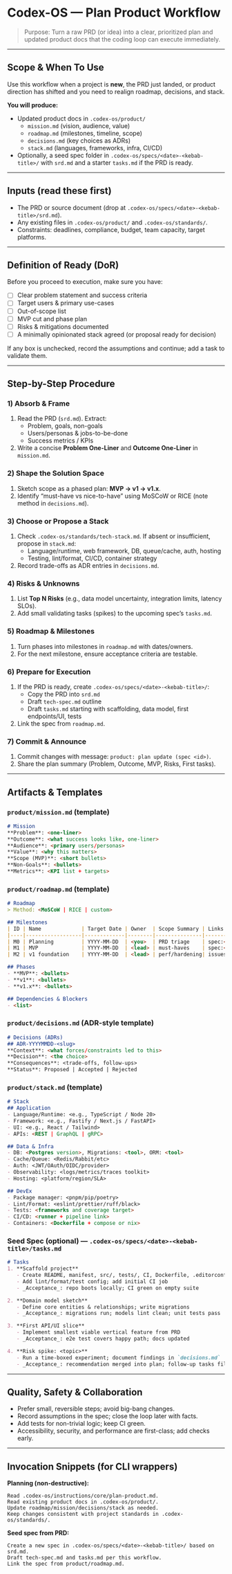# Codex-OS — Plan Product Workflow

> Purpose: Turn a raw PRD (or idea) into a clear, prioritized plan and updated product docs that the coding loop can execute immediately.

---

## Scope & When To Use
Use this workflow when a project is **new**, the PRD just landed, or product direction has shifted and you need to realign roadmap, decisions, and stack.

**You will produce:**
- Updated product docs in `.codex-os/product/`
  - `mission.md` (vision, audience, value)
  - `roadmap.md` (milestones, timeline, scope)
  - `decisions.md` (key choices as ADRs)
  - `stack.md` (languages, frameworks, infra, CI/CD)
- Optionally, a seed spec folder in `.codex-os/specs/<date>-<kebab-title>/` with `srd.md` and a starter `tasks.md` if the PRD is ready.

---

## Inputs (read these first)
- The PRD or source document (drop at `.codex-os/specs/<date>-<kebab-title>/srd.md`).
- Any existing files in `.codex-os/product/` and `.codex-os/standards/`.
- Constraints: deadlines, compliance, budget, team capacity, target platforms.

---

## Definition of Ready (DoR)
Before you proceed to execution, make sure you have:

- [ ] Clear problem statement and success criteria
- [ ] Target users & primary use-cases
- [ ] Out-of-scope list
- [ ] MVP cut and phase plan
- [ ] Risks & mitigations documented
- [ ] A minimally opinionated stack agreed (or proposal ready for decision)

If any box is unchecked, record the assumptions and continue; add a task to validate them.

---

## Step-by-Step Procedure

### 1) Absorb & Frame
1. Read the PRD (`srd.md`). Extract:
   - Problem, goals, non-goals
   - Users/personas & jobs-to-be-done
   - Success metrics / KPIs
2. Write a concise **Problem One-Liner** and **Outcome One-Liner** in `mission.md`.

### 2) Shape the Solution Space
1. Sketch scope as a phased plan: **MVP → v1 → v1.x**.
2. Identify “must-have vs nice-to-have” using MoSCoW or RICE (note method in `decisions.md`).

### 3) Choose or Propose a Stack
1. Check `.codex-os/standards/tech-stack.md`. If absent or insufficient, propose in `stack.md`:
   - Language/runtime, web framework, DB, queue/cache, auth, hosting
   - Testing, lint/format, CI/CD, container strategy
2. Record trade-offs as ADR entries in `decisions.md`.

### 4) Risks & Unknowns
1. List **Top N Risks** (e.g., data model uncertainty, integration limits, latency SLOs).
2. Add small validating tasks (spikes) to the upcoming spec’s `tasks.md`.

### 5) Roadmap & Milestones
1. Turn phases into milestones in `roadmap.md` with dates/owners.
2. For the next milestone, ensure acceptance criteria are testable.

### 6) Prepare for Execution
1. If the PRD is ready, create `.codex-os/specs/<date>-<kebab-title>/`:
   - Copy the PRD into `srd.md`
   - Draft `tech-spec.md` outline
   - Draft `tasks.md` starting with scaffolding, data model, first endpoints/UI, tests
2. Link the spec from `roadmap.md`.

### 7) Commit & Announce
1. Commit changes with message: `product: plan update (spec <id>)`.
2. Share the plan summary (Problem, Outcome, MVP, Risks, First tasks).

---

## Artifacts & Templates

### `product/mission.md` (template)
```md
# Mission
**Problem**: <one-liner>  
**Outcome**: <what success looks like, one-liner>  
**Audience**: <primary users/personas>  
**Value**: <why this matters>  
**Scope (MVP)**: <short bullets>  
**Non-Goals**: <bullets>  
**Metrics**: <KPI list + targets>
```

### `product/roadmap.md` (template)
```md
# Roadmap
> Method: <MoSCoW | RICE | custom>

## Milestones
| ID | Name             | Target Date | Owner  | Scope Summary | Links                  |
|----|------------------|-------------|--------|---------------|------------------------|
| M0 | Planning         | YYYY-MM-DD  | <you>  | PRD triage    | spec:<id> (if any)     |
| M1 | MVP              | YYYY-MM-DD  | <lead> | must-haves    | spec:<id>              |
| M2 | v1 foundation    | YYYY-MM-DD  | <lead> | perf/hardening| issues:#, spec:<id>    |

## Phases
- **MVP**: <bullets>
- **v1**: <bullets>
- **v1.x**: <bullets>

## Dependencies & Blockers
- <list>
```

### `product/decisions.md` (ADR-style template)
```md
# Decisions (ADRs)
## ADR-YYYYMMDD-<slug>
**Context**: <what forces/constraints led to this>  
**Decision**: <the choice>  
**Consequences**: <trade-offs, follow-ups>  
**Status**: Proposed | Accepted | Rejected
```

### `product/stack.md` (template)
```md
# Stack
## Application
- Language/Runtime: <e.g., TypeScript / Node 20>
- Framework: <e.g., Fastify / Next.js / FastAPI>
- UI: <e.g., React / Tailwind>
- APIs: <REST | GraphQL | gRPC>

## Data & Infra
- DB: <Postgres version>, Migrations: <tool>, ORM: <tool>
- Cache/Queue: <Redis/Rabbit/etc>
- Auth: <JWT/OAuth/OIDC/provider>
- Observability: <logs/metrics/traces toolkit>
- Hosting: <platform/region/SLA>

## DevEx
- Package manager: <pnpm/pip/poetry>
- Lint/Format: <eslint/prettier/ruff/black>
- Tests: <frameworks and coverage target>
- CI/CD: <runner + pipeline link>
- Containers: <Dockerfile + compose or nix>
```

### Seed Spec (optional) — `.codex-os/specs/<date>-<kebab-title>/tasks.md`
```md
# Tasks
1. **Scaffold project**
   - Create README, manifest, src/, tests/, CI, Dockerfile, .editorconfig, .gitignore
   - Add lint/format/test config; add initial CI job
   - _Acceptance_: repo boots locally; CI green on empty suite

2. **Domain model sketch**
   - Define core entities & relationships; write migrations
   - _Acceptance_: migrations run; models lint clean; unit tests pass

3. **First API/UI slice**
   - Implement smallest viable vertical feature from PRD
   - _Acceptance_: e2e test covers happy path; docs updated

4. **Risk spike: <topic>**
   - Run a time-boxed experiment; document findings in `decisions.md`
   - _Acceptance_: recommendation merged into plan; follow-up tasks filed
```

---

## Quality, Safety & Collaboration
- Prefer small, reversible steps; avoid big-bang changes.
- Record assumptions in the spec; close the loop later with facts.
- Add tests for non-trivial logic; keep CI green.
- Accessibility, security, and performance are first-class; add checks early.

---

## Invocation Snippets (for CLI wrappers)

**Planning (non-destructive):**
```
Read .codex-os/instructions/core/plan-product.md.
Read existing product docs in .codex-os/product/.
Update roadmap/mission/decisions/stack as needed.
Keep changes consistent with project standards in .codex-os/standards/.
```

**Seed spec from PRD:**
```
Create a new spec in .codex-os/specs/<date>-<kebab-title>/ based on srd.md.
Draft tech-spec.md and tasks.md per this workflow.
Link the spec from product/roadmap.md.
```
